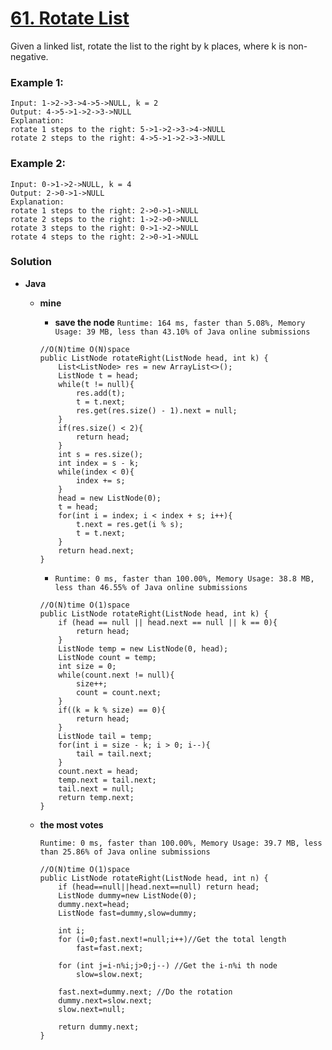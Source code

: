 # [61. Rotate List](https://leetcode.com/problems/rotate-list/)

Given a linked list, rotate the list to the right by k places, where k is non-negative.

### Example 1:
```
Input: 1->2->3->4->5->NULL, k = 2
Output: 4->5->1->2->3->NULL
Explanation:
rotate 1 steps to the right: 5->1->2->3->4->NULL
rotate 2 steps to the right: 4->5->1->2->3->NULL
```

### Example 2:
```
Input: 0->1->2->NULL, k = 4
Output: 2->0->1->NULL
Explanation:
rotate 1 steps to the right: 2->0->1->NULL
rotate 2 steps to the right: 1->2->0->NULL
rotate 3 steps to the right: 0->1->2->NULL
rotate 4 steps to the right: 2->0->1->NULL
```

### Solution
* **Java**
  * **mine**
  
    * **save the node** `Runtime: 164 ms, faster than 5.08%, Memory Usage: 39 MB, less than 43.10% of Java online submissions`
    ```
    //O(N)time O(N)space
    public ListNode rotateRight(ListNode head, int k) {
        List<ListNode> res = new ArrayList<>();
        ListNode t = head;
        while(t != null){
            res.add(t);
            t = t.next;
            res.get(res.size() - 1).next = null;
        }
        if(res.size() < 2){
            return head;
        }
        int s = res.size();
        int index = s - k;
        while(index < 0){
            index += s;
        }
        head = new ListNode(0);
        t = head;
        for(int i = index; i < index + s; i++){
            t.next = res.get(i % s);
            t = t.next;
        }
        return head.next;
    }
    ```
    
    * `Runtime: 0 ms, faster than 100.00%, Memory Usage: 38.8 MB, less than 46.55% of Java online submissions`
    ```
    //O(N)time O(1)space
    public ListNode rotateRight(ListNode head, int k) {
        if (head == null || head.next == null || k == 0){
            return head;
        }
        ListNode temp = new ListNode(0, head);
        ListNode count = temp;
        int size = 0;
        while(count.next != null){
            size++;
            count = count.next;
        }
        if((k = k % size) == 0){
            return head;
        }
        ListNode tail = temp;
        for(int i = size - k; i > 0; i--){
            tail = tail.next;
        }
        count.next = head;
        temp.next = tail.next;
        tail.next = null;
        return temp.next;
    }
    ```
  
  * **the most votes**
  
    `Runtime: 0 ms, faster than 100.00%, Memory Usage: 39.7 MB, less than 25.86% of Java online submissions`
    ```
    //O(N)time O(1)space
    public ListNode rotateRight(ListNode head, int n) {
        if (head==null||head.next==null) return head;
        ListNode dummy=new ListNode(0);
        dummy.next=head;
        ListNode fast=dummy,slow=dummy;

        int i;
        for (i=0;fast.next!=null;i++)//Get the total length 
            fast=fast.next;

        for (int j=i-n%i;j>0;j--) //Get the i-n%i th node
            slow=slow.next;

        fast.next=dummy.next; //Do the rotation
        dummy.next=slow.next;
        slow.next=null;

        return dummy.next;
    }
    ```

